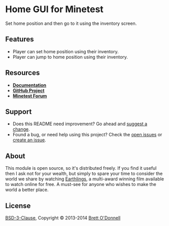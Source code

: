 # Home GUI for Minetest

Set home position and then go to it using the inventory screen.


## Features

- Player can set home position using their inventory.
- Player can jump to home position using their inventory.


## Resources

- **[Documentation](http://cornernote.github.io/minetest-home_gui)**
- **[GitHub Project](https://github.com/cornernote/minetest-home_gui)**
- **[Minetest Forum](http://minetest.net/forum/viewtopic.php?id=3081)**


## Support

- Does this README need improvement?  Go ahead and [suggest a change](https://github.com/cornernote/minetest-home_gui/edit/master/README.md).
- Found a bug, or need help using this project?  Check the [open issues](https://github.com/cornernote/minetest-home_gui/issues) or [create an issue](https://github.com/cornernote/minetest-home_gui/issues/new).


## About

This module is open source, so it's distributed freely. If you find it useful then I ask not for your wealth, but simply to spare your time to consider the world we share by watching [Earthlings](http://earthlings.com/), a multi-award winning film available to watch online for free. A must-see for anyone who wishes to make the world a better place.


## License

[BSD-3-Clause](https://raw.github.com/cornernote/minetest-home_gui/master/LICENSE), Copyright © 2013-2014 [Brett O'Donnell](http://cornernote.github.io/)
